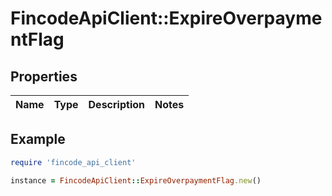 # FincodeApiClient::ExpireOverpaymentFlag

## Properties

| Name | Type | Description | Notes |
| ---- | ---- | ----------- | ----- |

## Example

```ruby
require 'fincode_api_client'

instance = FincodeApiClient::ExpireOverpaymentFlag.new()
```

